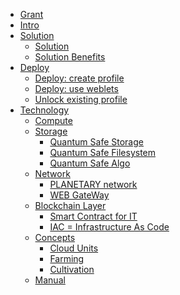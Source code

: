 - [Grant](grant.md)
- [Intro](intro/grant_intro.md)
- [Solution]()
    - [Solution](solution/solution.md)
    - [Solution Benefits](solution/benefits.md)
- [Deploy]()
    - [Deploy: create profile](weblets/weblets_profile_manager.md)
    - [Deploy: use weblets](weblets/weblets_casper.md)
    - [Unlock existing profile](weblets/profile_manager_unlock.md)
- [Technology](technology/technology.md)
    - [Compute](technology/layers/capacity_layer_intro.md) 
    - [Storage](technology/qsss/qsss_home.md)
        - [Quantum Safe Storage](technology/qsss/qsss_home.md)
        - [Quantum Safe Filesystem](technology/qsss/qss_filesystem.md)
        - [Quantum Safe Algo](technology/qsss/qss_algorithm.md)
    - [Network](technology/primitives/network/network.md)
    	- [PLANETARY network](technology/primitives/network/planetary_network.md)
    	- [WEB GateWay](technology/primitives/network/webgw.md)
    - [Blockchain Layer](technology/layers/3layer_approach.md)
        - [Smart Contract for IT](technology/smartcontract_it/smartcontract_tfgrid3.md)
        - [IAC = Infrastructure As Code](technology/smartcontract_it/smartcontract_iac.md)
    - [Concepts](technology/grid/concepts/cloudunits.md)
        - [Cloud Units](technology/grid/concepts/cloudunits.md)
        - [Farming](technology/grid/concepts/farming.md)
        - [Cultivation](technology/grid/concepts/cultivation.md)
    - [Manual](technology/manual.md)

<!-- - [Zero Hacking Surface](technology/zos/benefits/zero_hacking_surface.md) -->


